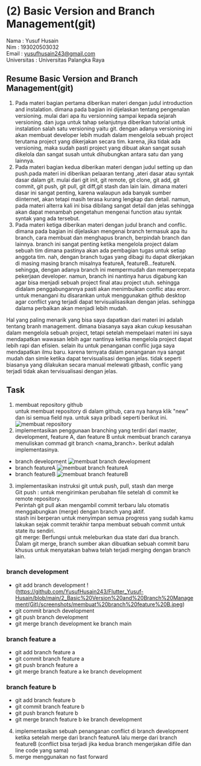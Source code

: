 # (2) Basic Version and Branch Management(git)
Nama : Yusuf Husain <br>
Nim : 193020503032 <br>
Email : yusufhusain243@gmail.com <br>
Universitas : Universitas Palangka Raya
## Resume Basic Version and Branch Management(git)
1. Pada materi bagian pertama diberikan materi dengan judul introduction and instalation. dimana pada bagian ini dijelaskan tentang pengenalan versioning. mulai dari apa itu versionning sampai kepada sejarah versioning. dan juga untuk tahap selanjutnya diberikan tutorial untuk instalation salah satu versioning yaitu  git. dengan adanya versioning ini akan membuat developer lebih mudah dalam mengelola sebuah project terutama project yang dikerjakan secara tim. karena, jika tidak ada versioning, maka sudah pasti project yang dibuat akan sangat susah dikelola dan sangat susah untuk dihubungkan antara satu dan yang lainnya.
2. Pada materi bagian kedua diberikan materi dengan judul setting up dan push.pada materi ini diberikan pelaaran tentang ,ateri dasar atau syntak dasar dalam git. mulai dari git init, git remote, git clone, git add, git commit, git push, git pull, git diff,git stash dan lain lain. dimana materi dasar ini sangat penting, karena walaupun ada banyak sumber diinternet, akan tetapi masih terasa kurang lengkap dan detail. namun, pada materi alterra kali ini bisa dibilang sangat detail dan jelas sehingga akan dapat menambah pengetahun mengenai function atau syntak syntak yang ada tersebut.
3. Pada materi ketiga diberikan materi dengan judul branch and conflic. dimana pada bagian ini dijelaskan mengenai branch termasuk apa itu branch, cara membuat dan menghapus branch, berpindah branch dan lainnya. branch ini sangat penting ketika mengelola project dalam sebuah tim dimana pastinya akan ada pembagian tugas untuk setiap anggota tim. nah, dengan branch tugas yang dibagi itu dapat dikerjakan di masing masing branch misalnya featureA, featureB...featureN. sehingga, dengan adanya branch ini mempermudah dan mempercepata pekerjaan developer. namun, branch ini nantinya harus digabung kan agar bisa menjadi sebuah project final atau project utuh. sehingga didalam penggabungannya pasti akan menimbulkan conflic atau erorr. untuk menangani itu disarankan untuk menggunakan github desktop agar conflict yang terjadi dapat tervisualisasikan dengan jelas. sehingga dalama perbaikan akan menjadi lebih mudah.

Hal yang paling menarik yang bisa saya dapatkan dari materi ini adalah tentang branh management. dimana biasanya saya akan cukup kesusahan dalam mengelola sebuah project, tetapi setelah mempelaari materi ini saya mendapatkan wawasan lebih agar nantinya ketika mengelola project dapat lebih rapi dan efisien. selain itu untuk penanganan conflic juga saya mendapatkan ilmu baru. karena ternyata dalam penanganan nya sangat mudah dan simle ketika dapat tervisualisasi dengan jelas. tidak seperti biasanya yang dilakukan secara manual melewati gitbash, conflic yang terjadi tidak akan tervisualisasi dengan jelas.

## Task
1. membuat repository github<br>
untuk membuat repository di dalam github, cara nya hanya klik "new" dan isi semua field nya. untuk saya pribadi seperti berikut ini. ![membuat repository](https://github.com/YusufHusain243/Flutter_Yusuf-Husain/blob/main/2_Basic%20Version%20and%20Branch%20Management(Git)/screenshots/membuat%20repository.png)
2. implementasikan penggunaan branching yang terdiri dari master, development, feature A, dan feature B
untuk membuat branch caranya menuliskan commad git branch <nama_branch>. berikut adalah implementasinya.
- branch development
![membuat branch development](https://github.com/YusufHusain243/Flutter_Yusuf-Husain/blob/main/2_Basic%20Version%20and%20Branch%20Management(Git)/screenshots/membuat%20branch%20development.jpeg)
- branch featureA
![membuat branch featureA](https://github.com/YusufHusain243/Flutter_Yusuf-Husain/blob/main/2_Basic%20Version%20and%20Branch%20Management(Git)/screenshots/membuat%20branch%20feature%20A.jpeg)
- branch featureB
![membuat branch featureB](https://github.com/YusufHusain243/Flutter_Yusuf-Husain/blob/main/2_Basic%20Version%20and%20Branch%20Management(Git)/screenshots/membuat%20branch%20feature%20B.jpeg)
3. implementasikan instruksi git untuk push, pull, stash dan merge<br>
Git push : untuk mengirimkan perubahan file setelah di commit ke remote repository.<br>
Perintah git pull akan mengambil commit terbaru lalu otomatis menggabungkan (merge) dengan branch yang aktif.<br>
stash ini berperan untuk menyimpan semua progress yang sudah kamu lakukan sejak commit terakhir tanpa membuat sebuah commit untuk state itu sendiri.<br>
git merge: Berfungsi untuk meleburkan dua state dari dua branch. Dalam git merge, branch sumber akan dibuatkan sebuah commit baru khusus untuk menyatakan bahwa telah terjadi merging dengan branch lain.<br>

### branch development
- git add branch development
!(https://github.com/YusufHusain243/Flutter_Yusuf-Husain/blob/main/2_Basic%20Version%20and%20Branch%20Management(Git)/screenshots/membuat%20branch%20feature%20B.jpeg)
- git commit branch development
- git push branch development
- git merge branch development ke branch main
### branch feature a
- git add branch feature a
- git commit branch feature a
- git push branch feature a
- git merge branch feature a ke branch development
### branch feature b
- git add branch feature b
- git commit branch feature b
- git push branch feature b
- git merge branch feature b ke branch development

4. implementasikan sebuah penanganan conflict di branch development ketika setelah merge dari branch featureA lalu merge dari branch featureB (conflict bisa terjadi jika kedua branch mengerjakan difile dan line code yang sama)
5. merge menggunakan no fast forward
